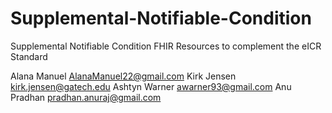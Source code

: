 # Supplemental-Notifiable-Condition
Supplemental Notifiable Condition FHIR Resources to complement the eICR Standard

Alana Manuel AlanaManuel22@gmail.com
Kirk Jensen kirk.jensen@gatech.edu
Ashtyn Warner awarner93@gmail.com
Anu Pradhan pradhan.anuraj@gmail.com